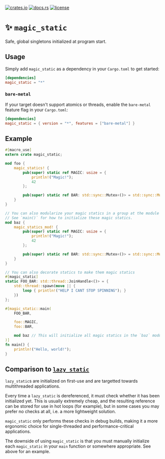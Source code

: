 [![crates.io](https://img.shields.io/crates/v/magic_static.svg)](https://crates.io/crates/magic_static)
[![docs.rs](https://docs.rs/magic_static/badge.svg)](https://docs.rs/magic_static/)
[![license](https://img.shields.io/crates/l/magic_static)](https://github.com/WilliamVenner/magic_static/blob/master/LICENSE)

# ✨ `magic_static`

Safe, global singletons initialized at program start.

## Usage

Simply add `magic_static` as a dependency in your `Cargo.toml` to get started:

```toml
[dependencies]
magic_static = "*"
```

### `bare-metal`

If your target doesn't support atomics or threads, enable the `bare-metal` feature flag in your `Cargo.toml`:

```toml
[dependencies]
magic_static = { version = "*", features = ["bare-metal"] }
```

## Example

```rust
#[macro_use]
extern crate magic_static;

mod foo {
    magic_statics! {
        pub(super) static ref MAGIC: usize = {
            println!("Magic!");
            42
        };

        pub(super) static ref BAR: std::sync::Mutex<()> = std::sync::Mutex::new(());
    }
}

// You can also modularize your magic statics in a group at the module level like so:
// See `main()` for how to initialize these magic statics.
mod baz {
    magic_statics_mod! {
        pub(super) static ref MAGIC: usize = {
            println!("Magic!");
            42
        };

        pub(super) static ref BAR: std::sync::Mutex<()> = std::sync::Mutex::new(());
    }
}

// You can also decorate statics to make them magic statics
#[magic_static]
static FOO_BAR: std::thread::JoinHandle<()> = {
    std::thread::spawn(move || {
        loop { println!("HELP I CANT STOP SPINNING"); }
    })
};

#[magic_static::main(
    FOO_BAR,

    foo::MAGIC,
    foo::BAR,

    mod baz // This will initialize all magic statics in the `baz` module
)]
fn main() {
    println!("Hello, world!");
}
```

## Comparison to [`lazy_static`](https://crates.io/crates/lazy_static)

`lazy_static`s are initialized on first-use and are targetted towards multithreaded applications.

Every time a `lazy_static` is dereferenced, it must check whether it has been initialized yet. This is usually extremely cheap, and the resulting reference can be stored for use in hot loops (for example), but in some cases you may prefer no checks at all, i.e. a more lightweight solution.

`magic_static` only performs these checks in debug builds, making it a more ergonomic choice for single-threaded and performance-critical applications.

The downside of using `magic_static` is that you must manually initialize each `magic_static` in your `main` function or somewhere appropriate. See above for an example.